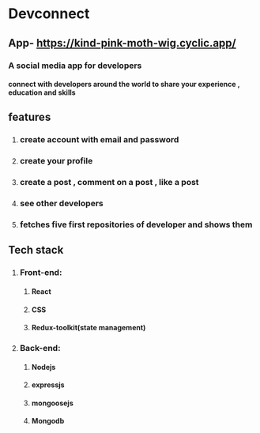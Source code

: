 # Devconnect
## App- https://kind-pink-moth-wig.cyclic.app/
### A social media app for developers
#### connect with developers around the world to share your experience , education and skills
## features
1. ### create account with email and password
2. ### create your profile
3. ### create a post , comment on a post , like a post
4. ### see other developers
5. ### fetches five first repositories of developer and shows them

## Tech stack
1. ### Front-end:
   1. #### React
   2. #### CSS
   3. #### Redux-toolkit(state management)
1. ### Back-end:
    1. #### Nodejs
    2. #### expressjs
    3. #### mongoosejs
    4. #### Mongodb
      

